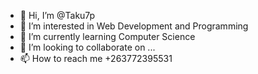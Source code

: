 - 👋 Hi, I’m @Taku7p
- 👀 I’m interested in Web Development and Programming 
- 🌱 I’m currently learning Computer Science
- 💞️ I’m looking to collaborate on ...
- 📫 How to reach me +263772395531

<!---
Taku7p/Taku7p is a ✨ special ✨ repository because its `README.md` (this file) appears on your GitHub profile.
You can click the Preview link to take a look at your changes.
--->
